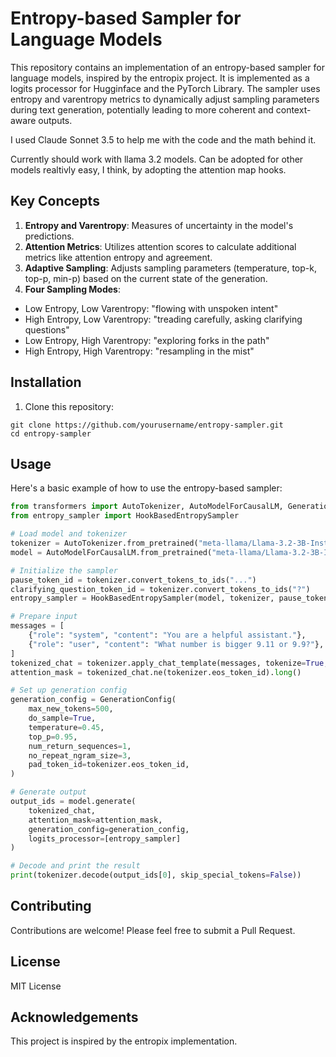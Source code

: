 # Entropy-based Sampler for Language Models

This repository contains an implementation of an entropy-based sampler for language models, inspired by the entropix project. It is implemented as a logits processor for Hugginface and the PyTorch Library. The sampler uses entropy and varentropy metrics to dynamically adjust sampling parameters during text generation, potentially leading to more coherent and context-aware outputs.

I used Claude Sonnet 3.5 to help me with the code and the math behind it.

Currently should work with llama 3.2 models. Can be adopted for other models realtivly easy, I think, by adopting the attention map hooks.

## Key Concepts

1. **Entropy and Varentropy**: Measures of uncertainty in the model's predictions.
2. **Attention Metrics**: Utilizes attention scores to calculate additional metrics like attention entropy and agreement.
3. **Adaptive Sampling**: Adjusts sampling parameters (temperature, top-k, top-p, min-p) based on the current state of the generation.
4. **Four Sampling Modes**:
- Low Entropy, Low Varentropy: "flowing with unspoken intent"
- High Entropy, Low Varentropy: "treading carefully, asking clarifying questions"
- Low Entropy, High Varentropy: "exploring forks in the path"
- High Entropy, High Varentropy: "resampling in the mist"

## Installation

1. Clone this repository:
```
git clone https://github.com/yourusername/entropy-sampler.git
cd entropy-sampler
```


## Usage

Here's a basic example of how to use the entropy-based sampler:

```python
from transformers import AutoTokenizer, AutoModelForCausalLM, GenerationConfig
from entropy_sampler import HookBasedEntropySampler

# Load model and tokenizer
tokenizer = AutoTokenizer.from_pretrained("meta-llama/Llama-3.2-3B-Instruct")
model = AutoModelForCausalLM.from_pretrained("meta-llama/Llama-3.2-3B-Instruct")

# Initialize the sampler
pause_token_id = tokenizer.convert_tokens_to_ids("...")
clarifying_question_token_id = tokenizer.convert_tokens_to_ids("?")
entropy_sampler = HookBasedEntropySampler(model, tokenizer, pause_token_id, clarifying_question_token_id)

# Prepare input
messages = [
    {"role": "system", "content": "You are a helpful assistant."},
    {"role": "user", "content": "What number is bigger 9.11 or 9.9?"},
]
tokenized_chat = tokenizer.apply_chat_template(messages, tokenize=True, add_generation_prompt=True, return_tensors="pt")
attention_mask = tokenized_chat.ne(tokenizer.eos_token_id).long()

# Set up generation config
generation_config = GenerationConfig(
    max_new_tokens=500,
    do_sample=True,
    temperature=0.45,
    top_p=0.95,
    num_return_sequences=1,
    no_repeat_ngram_size=3,
    pad_token_id=tokenizer.eos_token_id,
)

# Generate output
output_ids = model.generate(
    tokenized_chat,
    attention_mask=attention_mask,
    generation_config=generation_config,
    logits_processor=[entropy_sampler]
)

# Decode and print the result
print(tokenizer.decode(output_ids[0], skip_special_tokens=False))
```


## Contributing

Contributions are welcome! Please feel free to submit a Pull Request.

## License

MIT License

## Acknowledgements

This project is inspired by the entropix implementation.

